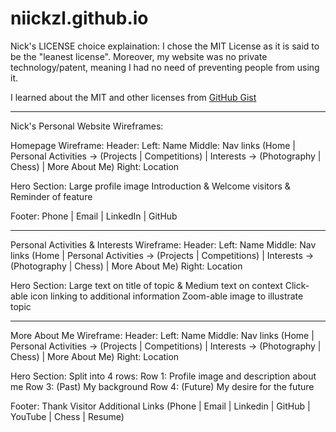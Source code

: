 # niickzl.github.io
Nick's LICENSE choice explaination:
I chose the MIT License as it is said to be the "leanest license".
Moreover, my website was no private technology/patent, meaning I had no need of preventing people from using it.

I learned about the MIT and other licenses from [GitHub Gist](https://gist.github.com/nicolasdao/a7adda51f2f185e8d2700e1573d8a633#1-mit)

-----------------------------------------------------------------------------------------------------------------------------------------------------

Nick's Personal Website Wireframes:

Homepage Wireframe:
Header:
    Left: Name
    Middle: Nav links (Home | Personal Activities -> (Projects | Competitions) | Interests -> (Photography | Chess) | More About Me)
    Right: Location

Hero Section:
    Large profile image
    Introduction & Welcome visitors & Reminder of feature

Footer:
    Phone | Email | LinkedIn | GitHub

-----------------------------------------------------------------------------------------------------------------------------------------------------

Personal Activities & Interests Wireframe:
Header:
    Left: Name
    Middle: Nav links (Home | Personal Activities -> (Projects | Competitions) | Interests -> (Photography | Chess) | More About Me)
    Right: Location

Hero Section:
    Large text on title of topic & Medium text on context
    Click-able icon linking to additional information
    Zoom-able image to illustrate topic

-----------------------------------------------------------------------------------------------------------------------------------------------------

More About Me Wireframe:
Header: 
    Left: Name
    Middle: Nav links (Home | Personal Activities -> (Projects | Competitions) | Interests -> (Photography | Chess) | More About Me)
    Right: Location

Hero Section:
    Split into 4 rows:
        Row 1: Profile image and description about me
        Row 3: (Past) My background
        Row 4: (Future) My desire for the future

Footer:
    Thank Visitor
    Additional Links (Phone | Email | Linkedin | GitHub | YouTube | Chess | Resume)